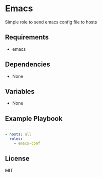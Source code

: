 Emacs
==========

Simple role to send emacs config file to hosts

Requirements
------------

- emacs

Dependencies
------------

 - None

Variables
----------

- None

Example Playbook
----------------

```yaml
---
- hosts: all
  roles:
    - emacs-conf
```

License
-------

MIT
